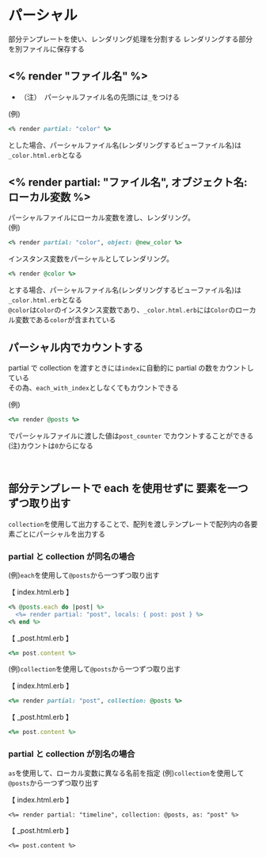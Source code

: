 # パーシャル
部分テンプレートを使い、レンダリング処理を分割する
レンダリングする部分を別ファイルに保存する
  
## <% render "ファイル名" %>
- （注）　パーシャルファイル名の先頭には`_`をつける
  
(例)
```rb
<% render partial: "color" %>
```
とした場合、パーシャルファイル名(レンダリングするビューファイル名)は`_color.html.erb`となる
  
## <% render partial: "ファイル名", オブジェクト名: ローカル変数 %>
パーシャルファイルにローカル変数を渡し、レンダリング。  
(例)
```rb
<% render partial: "color", object: @new_color %>
```
  
インスタンス変数をパーシャルとしてレンダリング。  

```rb
<% render @color %>
```
とする場合、パーシャルファイル名(レンダリングするビューファイル名)は`_color.html.erb`となる  
`@color`は`Color`のインスタンス変数であり、`_color.html.erb`には`Color`のローカル変数である`color`が含まれている
  
## パーシャル内でカウントする
partial で collection を渡すときには`index`に自動的に partial の数をカウントしている  
その為、`each_with_index`としなくてもカウントできる
  
(例)
```rb
<%= render @posts %>
```
でパーシャルファイルに渡した値は`post_counter` でカウントすることができる  
(注)カウントは`0`からになる

<br>

## 部分テンプレートで each を使用せずに 要素を一つずつ取り出す
  
`collection`を使用して出力することで、配列を渡しテンプレートで配列内の各要素ごとにパーシャルを出力する
  
### partial と collection が同名の場合
(例)`each`を使用して`@posts`から一つずつ取り出す
  
【 index.html.erb 】
```rb
<% @posts.each do |post| %>
  <%= render partial: "post", locals: { post: post } %>
<% end %>
```
【 _post.html.erb 】
```rb
<%= post.content %>
```
  
(例)`collection`を使用して`@posts`から一つずつ取り出す
  
【 index.html.erb 】
```rb
<%= render partial: "post", collection: @posts %>
```
【 _post.html.erb 】
```rb
<%= post.content %>
```
### partial と collection が別名の場合
`as`を使用して、ローカル変数に異なる名前を指定
(例)`collection`を使用して`@posts`から一つずつ取り出す
  
【 index.html.erb 】
```erb
<%= render partial: "timeline", collection: @posts, as: "post" %>
```
【 _post.html.erb 】
```erb
<%= post.content %>
```
